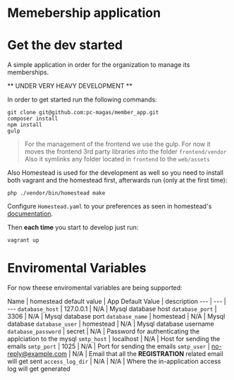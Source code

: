 Memebership application
==================

# Get the dev started


A simple application in order for the organization to manage its memberships.

** UNDER VERY HEAVY DEVELOPMENT **

In order to get started run the following commands:

```
git clone git@github.com:pc-magas/member_app.git
composer install
npm install
gulp
```

> For the management of the frontend we use the gulp.
> For now it moves the frontend 3rd party libraries into the folder `frontend/vendor`
> Also it symlinks any folder located in `frontend` to the `web/assets`


Also Homestead is used for the development as well so you need to install both vagrant and the homestead first, afterwards run (only at the first time):

```
php ./vendor/bin/homestead make
```

Configure `Homestead.yaml` to your preferences as seen in homestead's [documentation](https://laravel.com/docs/5.4/homestead).


Then **each time** you start to develop just run:

```
vagrant up
```

# Enviromental Variables

For now theese enviromental variables are being supported:

Name  | homestead default value | App Default Value | description
--- | --- | ---
`database_host` | 127.0.0.1 | N/A | Mysql database host
`database_port` | 3306 | N/A | Mysql database port
`database_name` | homestead | N/A | Mysql database
`database_user` | homestead | N/A | Mysql database username
`database_password` | secret | N/A | Password for authenticating the applciation to the mysql
`smtp_host` | localhost  | N/A | Host for sending the emails
`smtp_port` | 1025  | N/A | Port for sending the emails
`smtp_user` | no-reply@example.com | N/A | Email that all the **REGISTRATION** related email will get sent
`access_log_dir` | N/A | N/A | Where the in-application access log will get generated
